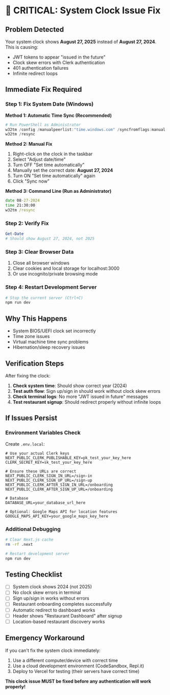 # 🚨 CRITICAL: System Clock Issue Fix

## **Problem Detected**
Your system clock shows **August 27, 2025** instead of **August 27, 2024**. This is causing:
- JWT tokens to appear "issued in the future"
- Clock skew errors with Clerk authentication
- 401 authentication failures
- Infinite redirect loops

## **Immediate Fix Required**

### **Step 1: Fix System Date (Windows)**

**Method 1: Automatic Time Sync (Recommended)**
```powershell
# Run PowerShell as Administrator
w32tm /config /manualpeerlist:"time.windows.com" /syncfromflags:manual /reliable:YES /update
w32tm /resync
```

**Method 2: Manual Fix**
1. Right-click on the clock in the taskbar
2. Select "Adjust date/time"
3. Turn OFF "Set time automatically"
4. Manually set the correct date: **August 27, 2024**
5. Turn ON "Set time automatically" again
6. Click "Sync now"

**Method 3: Command Line (Run as Administrator)**
```cmd
date 08-27-2024
time 21:30:00
w32tm /resync
```

### **Step 2: Verify Fix**
```powershell
Get-Date
# Should show August 27, 2024, not 2025
```

### **Step 3: Clear Browser Data**
1. Close all browser windows
2. Clear cookies and local storage for localhost:3000
3. Or use incognito/private browsing mode

### **Step 4: Restart Development Server**
```bash
# Stop the current server (Ctrl+C)
npm run dev
```

## **Why This Happens**
- System BIOS/UEFI clock set incorrectly
- Time zone issues
- Virtual machine time sync problems
- Hibernation/sleep recovery issues

## **Verification Steps**
After fixing the clock:

1. **Check system time**: Should show correct year (2024)
2. **Test auth flow**: Sign up/sign in should work without clock skew errors
3. **Check terminal logs**: No more "JWT issued in future" messages
4. **Test restaurant signup**: Should redirect properly without infinite loops

## **If Issues Persist**

### **Environment Variables Check**
Create `.env.local`:
```env
# Use your actual Clerk keys
NEXT_PUBLIC_CLERK_PUBLISHABLE_KEY=pk_test_your_key_here
CLERK_SECRET_KEY=sk_test_your_key_here

# Ensure these URLs are correct
NEXT_PUBLIC_CLERK_SIGN_IN_URL=/sign-in
NEXT_PUBLIC_CLERK_SIGN_UP_URL=/sign-up
NEXT_PUBLIC_CLERK_AFTER_SIGN_IN_URL=/onboarding
NEXT_PUBLIC_CLERK_AFTER_SIGN_UP_URL=/onboarding

# Database
DATABASE_URL=your_database_url_here

# Optional: Google Maps API for location features
GOOGLE_MAPS_API_KEY=your_google_maps_key_here
```

### **Additional Debugging**
```bash
# Clear Next.js cache
rm -rf .next

# Restart development server
npm run dev
```

## **Testing Checklist**
- [ ] System clock shows 2024 (not 2025)
- [ ] No clock skew errors in terminal
- [ ] Sign up/sign in works without errors
- [ ] Restaurant onboarding completes successfully
- [ ] Automatic redirect to dashboard works
- [ ] Header shows "Restaurant Dashboard" after signup
- [ ] Location-based restaurant discovery works

## **Emergency Workaround**
If you can't fix the system clock immediately:
1. Use a different computer/device with correct time
2. Use a cloud development environment (CodeSandbox, Repl.it)
3. Deploy to Vercel for testing (their servers have correct time)

**This clock issue MUST be fixed before any authentication will work properly!**

